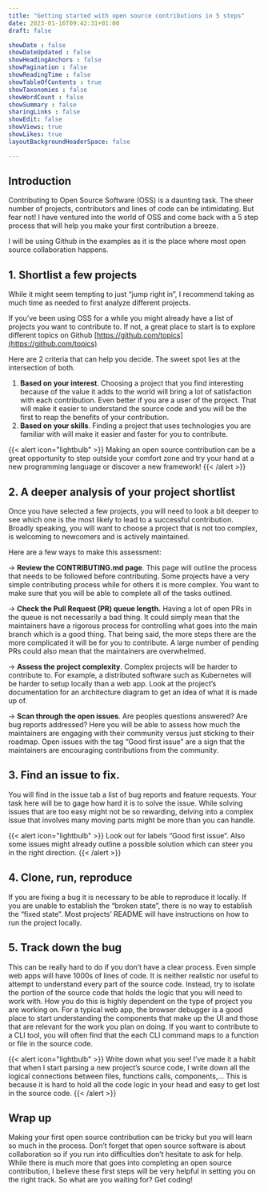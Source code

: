 ```yaml
---
title: "Getting started with open source contributions in 5 steps"
date: 2023-01-16T09:42:31+01:00
draft: false

showDate : false
showDateUpdated : false
showHeadingAnchors : false
showPagination : false
showReadingTime : false
showTableOfContents : true
showTaxonomies : false 
showWordCount : false
showSummary : false
sharingLinks : false
showEdit: false
showViews: true
showLikes: true
layoutBackgroundHeaderSpace: false

---
```


## Introduction

Contributing to Open Source Software (OSS) is a daunting task. The sheer number of projects, 
contributors and lines of code can be intimidating. But fear not! I have ventured into the world 
of OSS and come back with a 5 step process that will help you make your first contribution a breeze.

I will be using Github in the examples as it is the place where most open source collaboration happens.

## 1. Shortlist a few projects

While it might seem tempting to just “jump right in”, I recommend taking as much time as needed to first analyze different projects.

If you’ve been using OSS for a while you might already have a list of projects you want to contribute to. If not, a great place to start is to explore different topics on Github [https://github.com/topics](https://github.com/topics)

Here are 2 criteria that can help you decide. The sweet spot lies at the intersection of both.

1. **Based on your interest**. Choosing a project that you find interesting because of the value it adds to the world will bring a lot of satisfaction with each contribution. Even better if you are a user of the project. That will make it easier to understand the source code and you will be the first to reap the benefits of your contribution.
2. **Based on your skills**. Finding a project that uses technologies you are familiar with will make it easier and faster for you to contribute.

{{< alert icon="lightbulb" >}}
Making an open source contribution can be a great opportunity to step outside your comfort zone and try your hand at a new programming language or discover a new framework!
{{< /alert >}}

## 2. A deeper analysis of your project shortlist

Once you have selected a few projects, you will need to look a bit deeper to see which one is the most likely to lead to a successful contribution. Broadly speaking, you will want to choose a project that is not too complex, is welcoming to newcomers and is actively maintained.

Here are a few ways to make this assessment:

→ **Review the CONTRIBUTING.md page**. This page will outline the process that needs to be followed before contributing. Some projects have a very simple contributing process while for others it is more complex. You want to make sure that you will be able to complete all of the tasks outlined.

→ **Check the Pull Request (PR) queue length.** Having a lot of open PRs in the queue is not necessarily a bad thing. It could simply mean that the maintainers have a rigorous process for controlling what goes into the main branch which is a good thing. That being said, the more steps there are the more complicated it will be for you to contribute. A large number of pending PRs could also mean that the maintainers are overwhelmed.

→ **Assess the project complexity**. Complex projects will be harder to contribute to. For example, a distributed software such as Kubernetes will be harder to setup locally than a web app. Look at the project’s documentation for an architecture diagram to get an idea of what it is made up of.

→ **Scan through the open issues**. Are peoples questions answered? Are bug reports addressed? Here you will be able to assess how much the maintainers are engaging with their community versus just sticking to their roadmap. Open issues with the tag “Good first issue” are a sign that the maintainers are encouraging contributions from the community.

## 3. Find an issue to fix.

You will find in the issue tab a list of bug reports and feature requests. Your task here will be to gage how hard it is to solve the issue. While solving issues that are too easy might not be so rewarding, delving into a complex issue that involves many moving parts might be more than you can handle.

{{< alert icon="lightbulb" >}}
Look out for labels “Good first issue”. Also some issues might already outline a possible solution which can steer you in the right direction.
{{< /alert >}}

## 4. Clone, run, reproduce

If you are fixing a bug it is necessary to be able to reproduce it locally. If you are unable to establish the “broken state”, there is no way to establish the “fixed state”. Most projects’ README will have instructions on how to run the project locally.

## 5. Track down the bug

This can be really hard to do if you don’t have a clear process. Even simple web apps will have 1000s of lines of code. It is neither realistic nor useful to attempt to understand every part of the source code. Instead, try to isolate the portion of the source code that holds the logic that you will need to work with. How you do this is highly dependent on the type of project you are working on. For a typical web app, the browser debugger is a good place to start understanding the components that make up the UI and those that are relevant for the work you plan on doing. If you want to contribute to a CLI tool, you will often find that the each CLI command maps to a function or file in the source code.

{{< alert icon="lightbulb" >}}
Write down what you see! I’ve made it a habit that when I start parsing a new project’s source code, I write down all the logical connections between files, functions calls, components,… This is because it is hard to hold all the code logic in your head and easy to get lost in the source code.
{{< /alert >}}


## Wrap up

Making your first open source contribution can be tricky but you will learn so much in the process. Don’t forget that open source software is about collaboration so if you run into difficulties don’t hesitate to ask for help.
While there is much more that goes into completing an open source contribution, I believe these first steps will be very helpful in setting you on the right track. So what are you waiting for? Get coding!